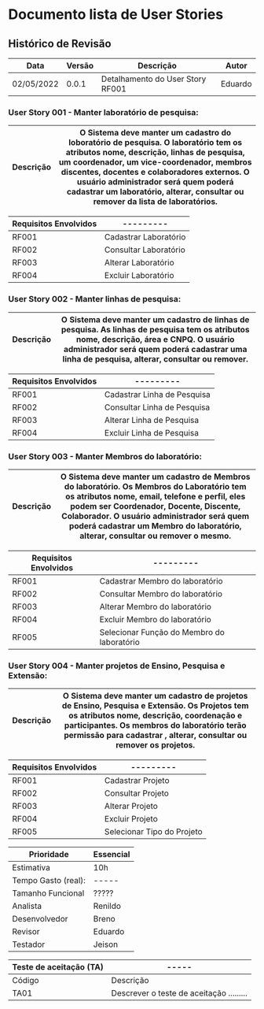 # Documento lista de User Stories

## Histórico de Revisão

Data | Versão |  Descrição |  Autor
---- | ------ | ---------- | -----
02/05/2022 | 0.0.1 | Detalhamento do User Story RF001 | Eduardo


### User Story 001 - Manter laboratório de pesquisa:

Descrição | O Sistema deve manter um cadastro do loboratório de pesquisa. O laboratório tem os atributos nome, descrição, linhas de pesquisa, um coordenador, um vice-coordenador, membros discentes, docentes e colaboradores externos. O usuário administrador será quem poderá cadastrar um laboratório, alterar, consultar ou remover da lista de laboratórios.
--------- | -----------------------------------------------

Requisitos Envolvidos | ---------
--------------------- | -------
RF001 | Cadastrar Laboratório|
RF002 | Consultar Laboratório|
RF003 | Alterar Laboratório  |
RF004 | Excluir Laboratório  |

### User Story 002 - Manter linhas de pesquisa:

Descrição | O Sistema deve manter um cadastro de linhas de pesquisa. As linhas de pesquisa tem os atributos nome, descrição, área e CNPQ. O usuário administrador será quem poderá cadastrar uma linha de pesquisa, alterar, consultar ou remover.
--------- | -----------------------------------------------

Requisitos Envolvidos | ---------
--------------------- | -------
RF001 | Cadastrar Linha de Pesquisa|
RF002 | Consultar Linha de Pesquisa|
RF003 | Alterar Linha de Pesquisa  |
RF004 | Excluir Linha de Pesquisa  |

### User Story 003 - Manter Membros do laboratório:

Descrição | O Sistema deve manter um cadastro de Membros do laboratório. Os Membros do Laboratório tem os atributos nome, email, telefone e perfil, eles podem ser Coordenador, Docente, Discente, Colaborador. O usuário administrador será quem poderá cadastrar um Membro do laboratório, alterar, consultar ou remover o mesmo.
--------- | -----------------------------------------------

Requisitos Envolvidos | ---------
--------------------- | -------
RF001 | Cadastrar Membro do laboratório           |
RF002 | Consultar Membro do laboratório           |
RF003 | Alterar Membro do laboratório             |
RF004 | Excluir Membro do laboratório             |
RF005 | Selecionar Função do Membro do laboratório|

### User Story 004 - Manter projetos de Ensino, Pesquisa e Extensão:

Descrição | O Sistema deve manter um cadastro de projetos de Ensino, Pesquisa e Extensão. Os Projetos tem os atributos nome, descrição, coordenação e participantes. Os membros do laboratório terão permissão para cadastrar , alterar, consultar ou remover os projetos.
--------- | -----------------------------------------------

Requisitos Envolvidos | ---------
--------------------- | -------
RF001 | Cadastrar Projeto         |
RF002 | Consultar Projeto         |
RF003 | Alterar Projeto           |
RF004 | Excluir Projeto           |
RF005 | Selecionar Tipo do Projeto|

Prioridade | Essencial
---------- | --------
Estimativa | 10h
Tempo Gasto (real): | -----
Tamanho Funcional | ?????
Analista | Renildo
Desenvolvedor | Breno
Revisor | Eduardo
Testador | Jeison


Teste de aceitação (TA) | -----
----------------------- | -----
Código | Descrição
TA01 | Descrever o teste de aceitação .........



